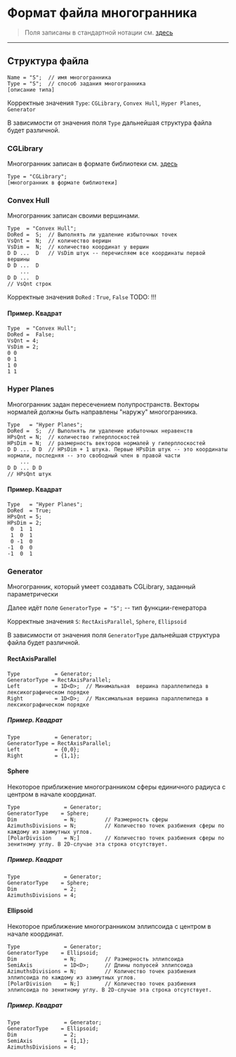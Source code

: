 # Формат файла многогранника

> Поля записаны в стандартной нотации см. [здесь](../DataFormat.md)

---

## Структура файла
```
Name = "S";  // имя многогранника 
Type = "S";  // способ задания многогранника
[описание типа]
```

Корректные значения `Type`: `CGLibrary`, `Convex Hull`, `Hyper Planes`, `Generator`

В зависимости от значения поля `Type` дальнейшая структура файла будет различной.

### CGLibrary

Многогранник записан в формате библиотеки см. [здесь](../LibPolytopeFormat.md)

```
Type = "CGLibrary";
[многогранник в формате библиотеки]
```

### Convex Hull
Многогранник записан своими вершинами.
```
Type  = "Convex Hull";
DoRed =  S;  // Выполнять ли удаление избыточных точек 
VsQnt =  N;  // количество веришн
VsDim =  N;  // количество координат у вершин
D D ...  D   // VsDim штук -- перечисляем все координаты первой вершины
D D ...  D 
    ...
D D ...  D 
// VsQnt строк
```

Корректные значения `DoRed` : `True`, `False` TODO: !!!

#### Пример. Квадрат
```
Type  = "Convex Hull";
DoRed =  False; 
VsQnt = 4;
VsDim = 2;
0 0
0 1
1 0
1 1
```

### Hyper Planes
Многогранник задан пересечением полупространств. Векторы нормалей должны быть направлены "наружу" многогранника.
```
Type   = "Hyper Planes";
DoRed =  S;  // Выполнять ли удаление избыточных неравенств 
HPsQnt = N;  // количество гиперплоскостей
HPsDim = N;  // размерность векторов нормалей у гиперплоскостей
D D ... D D  // HPsDim + 1 штука. Первые HPsDim штук -- это координаты нормали, последняя -- это свободный член в правой части
    ...
D D ... D D
// HPsQnt штук
```

#### Пример. Квадрат
```
Type   = "Hyper Planes";
DoRed  = True;
HPsQnt = 5;
HPsDim = 2;
 0  1  1
 1  0  1
 0 -1  0
-1  0  0
-1  0  1
```

### Generator
Многогранник, который умеет создавать CGLibrary, заданный параметрически

Далее идёт поле
`GeneratorType = "S";`  -- тип функции-генератора

Корректные значения `S`: `RectAxisParallel`, `Sphere`, `Ellipsoid` 

В зависимости от значения поля `GeneratorType` дальнейшая структура файла будет различной.

#### RectAxisParallel
```
Type           = Generator;
GeneratorType = RectAxisParallel;
Left           = 1D<D>;  // Минимальная  вершина параллепипеда в лексикографическом порядке
Right          = 1D<D>;  // Максимальная вершина параллепипеда в лексикографическом порядке
```

##### Пример. Квадрат
```
Type           = Generator;
GeneratorType = RectAxisParallel;
Left           = {0,0};
Right          = {1,1};
```


#### Sphere
Некоторое приближение многогранником сферы единичного радиуса с центром в начале координат. 

```
Type              = Generator;
GeneratorType    = Sphere;
Dim               = N;         // Размерность сферы
AzimuthsDivisions = N;         // Количество точек разбиения сферы по каждому из азимутных углов.
[PolarDivision    = N;]        // Количество точек разбиения сферы по зенитному углу. В 2D-случае эта строка отсутствует.

```

##### Пример. Квадрат
```
Type              = Generator;
GeneratorType    = Sphere;
Dim               = 2;
AzimuthsDivisions = 4;
```

#### Ellipsoid

Некоторое приближение многогранником эллипсоида с центром в начале координат.

```
Type              = Generator;
GeneratorType    = Ellipsoid;
Dim               = N;         // Размерность эллипсоида
SemiAxis          = 1D<D>;     // Длины полуосей эллипсоида
AzimuthsDivisions = N;         // Количество точек разбиения эллипсоида по каждому из азимутных углов.
[PolarDivision    = N;]        // Количество точек разбиения эллипсоида по зенитному углу. В 2D-случае эта строка отсутствует.
```

##### Пример. Квадрат

```
Type              = Generator;
GeneratorType    = Ellipsoid;
Dim               = 2;
SemiAxis          = {1,1};
AzimuthsDivisions = 4;
```
